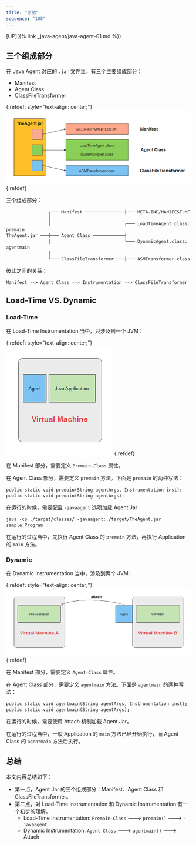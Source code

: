 ```yaml
---
title: "总结"
sequence: "108"
---
```


[UP]({% link _java-agent/java-agent-01.md %})

## 三个组成部分

在 Java Agent 对应的 `.jar` 文件里，有三个主要组成部分：

- Manifest
- Agent Class
- ClassFileTransformer

{:refdef: style="text-align: center;"}
![Agent Jar 中的三个组成部分](/assets/images/java/agent/agent-jar-three-components.png)
{:refdef}

三个组成部分：

```text
                ┌─── Manifest ───────────────┼─── META-INF/MANIFEST.MF
                │
                │                            ┌─── LoadTimeAgent.class: premain
TheAgent.jar ───┼─── Agent Class ────────────┤
                │                            └─── DynamicAgent.class: agentmain
                │
                └─── ClassFileTransformer ───┼─── ASMTransformer.class
```

彼此之间的关系：

```text
Manifest --> Agent Class --> Instrumentation --> ClassFileTransformer
```

## Load-Time VS. Dynamic

### Load-Time

在 Load-Time Instrumentation 当中，只涉及到一个 JVM：

{:refdef: style="text-align: center;"}
![](/assets/images/java/agent/virtual-machine-of-load-time-instrumentation.png)
{:refdef}

在 Manifest 部分，需要定义 `Premain-Class` 属性。

在 Agent Class 部分，需要定义 `premain` 方法。下面是 `premain` 的两种写法：

```text
public static void premain(String agentArgs, Instrumentation inst);
public static void premain(String agentArgs);
```

在运行的时候，需要配置 `-javaagent` 选项加载 Agent Jar：

```text
java -cp ./target/classes/ -javaagent:./target/TheAgent.jar sample.Program
```

在运行的过程当中，先执行 Agent Class 的 `premain` 方法，再执行 Application 的 `main` 方法。

### Dynamic

在 Dynamic Instrumentation 当中，涉及到两个 JVM：

{:refdef: style="text-align: center;"}
![](/assets/images/java/agent/virtual-machine-of-dynamic-instrumentation.png)
{:refdef}


在 Manifest 部分，需要定义 `Agent-Class` 属性。

在 Agent Class 部分，需要定义 `agentmain` 方法。下面是 `agentmain` 的两种写法：

```text
public static void agentmain(String agentArgs, Instrumentation inst);
public static void agentmain(String agentArgs);
```

在运行的时候，需要使用 Attach 机制加载 Agent Jar。

在运行的过程当中，一般 Application 的 `main` 方法已经开始执行，而 Agent Class 的 `agentmain` 方法后执行。

## 总结

本文内容总结如下：

- 第一点，Agent Jar 的三个组成部分：Manifest、Agent Class 和 ClassFileTransformer。
- 第二点，对 Load-Time Instrumentation 和 Dynamic Instrumentation 有一个初步的理解。
  - Load-Time Instrumentation: `Premain-Class` ---> `premain()` ---> `-javaagent` 
  - Dynamic Instrumentation: `Agent-Class` ---> `agentmain()` ---> Attach
